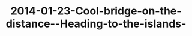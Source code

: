 ---
layout: blog
title: 2014-01-23-Cool-bridge-on-the-distance--Heading-to-the-islands-
category: blog
lat: 10.60063
lng: 103.49057
image: https://s3-us-west-2.amazonaws.com/travels2013/2014-01-23 19:16:44 PST.jpg
observation: 20140123191644PST
---